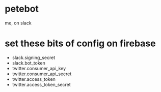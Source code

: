 # petebot

me, on slack

# set these bits of config on firebase

- slack.signing_secret
- slack.bot_token
- twitter.consumer_api_key
- twitter.consumer_api_secret
- twitter.access_token
- twitter.access_token_secret
